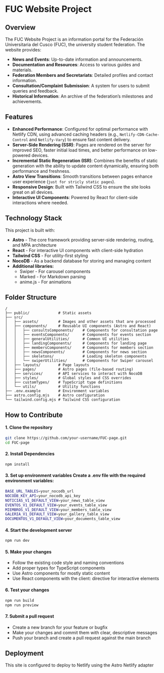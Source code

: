 # FUC Website Project

## Overview

The FUC Website Project is an information portal for the Federación Universitaria del Cusco (FUC), the university student federation. The website provides:

* **News and Events**: Up-to-date information and announcements.
* **Documentation and Resources**: Access to various guides and materials.
* **Federation Members and Secretariats**: Detailed profiles and contact information.
* **Consultation/Complaint Submission**: A system for users to submit queries and feedback.
* **Historical Information**: An archive of the federation’s milestones and achievements.

## Features

- **Enhanced Performance**: Configured for optimal performance with Netlify CDN, using advanced caching headers (e.g., `Netlify-CDN-Cache-Control` and `Netlify-Vary`) to ensure fast content delivery.
- **Server-Side Rendering (SSR)**: Pages are rendered on the server for improved SEO, faster initial load times, and better performance on low-powered devices.
- **Incremental Static Regeneration (ISR)**: Combines the benefits of static generation with the ability to update content dynamically, ensuring both performance and freshness.
- **Astro View Transitions**: Smooth transitions between pages enhance user experience (`just for stricly static pages`).
- **Responsive Design**: Built with Tailwind CSS to ensure the site looks great on all devices.
- **Interactive UI Components**: Powered by React for client-side interactions where needed.


## Technology Stack

This project is built with:

- **Astro** - The core framework providing server-side rendering, routing, and MPA architecture
- **React** - For interactive UI components with client-side hydration
- **Tailwind CSS** - For utility-first styling
- **NocoDB** - As a backend database for storing and managing content
- **Additional libraries:**
    - Swiper - For carousel components
    - Marked - For Markdown parsing
    - anime.js - For animations

## Folder Structure

```text
/
├── public/             # Static assets
├── src/
│   ├── assets/         # Images and other assets that are processed
│   ├── components/     # Reusable UI components (Astro and React)
│   │   ├── consultsComponents/    # Components for consultation page
│   │   ├── eventsComponents/      # Components for events section
│   │   ├── generalUtilities/      # Common UI utilities
│   │   ├── landingComponents/     # Components for landing page
│   │   ├── membersComponents/     # Components for members section
│   │   ├── newsComponents/        # Components for news section
│   │   ├── skeletons/             # Loading skeleton components
│   │   └── swiperUtilities/       # Components for Swiper carousel
│   ├── layouts/        # Page layouts
│   ├── pages/          # Astro pages (file-based routing)
│   ├── services/       # API services to interact with NocoDB
│   ├── styles/         # Global styles and CSS overrides
│   ├── customTypes/    # TypeScript type definitions
│   └── utils/          # Utility functions
├── .env.example        # Environment variables
├── astro.config.mjs    # Astro configuration
└── tailwind.config.mjs # Tailwind CSS configuration
```

## How to Contribute
#### 1. Clone the repository
```bash
git clone https://github.com/your-username/FUC-page.git
cd FUC-page
```

#### 2. Install Dependencies
```bash
npm install
```

#### 3. Set up environment variables Create a .env file with the required environment variables:

```bash
BASE_URL_TABLES=your_nocodb_url
NOCODB_KEY_API=your_nocodb_api_key
NOTICIAS_V1_DEFAULT_VIEW=your_news_table_view
EVENTOS_V1_DEFAULT_VIEW=your_events_table_view
MIEMBROS_V1_DEFAULT_VIEW=your_members_table_view
GALERIA_V1_DEFAULT_VIEW=your_gallery_table_view
DOCUMENTOS_V1_DEFAULT_VIEW=your_documents_table_view
```

#### 4. Start the development server
```bash
npm run dev
```

#### 5. Make your changes
* Follow the existing code style and naming conventions
* Add proper types for TypeScript components
* Use Astro components for mostly static content
* Use React components with the client: directive for interactive elements

#### 6. Test your changes
```bash
npm run build
npm run preview
```

#### 7. Submit a pull request
* Create a new branch for your feature or bugfix
* Make your changes and commit them with clear, descriptive messages
* Push your branch and create a pull request against the main branch

## Deployment
This site is configured to deploy to Netlify using the Astro Netlify adapter